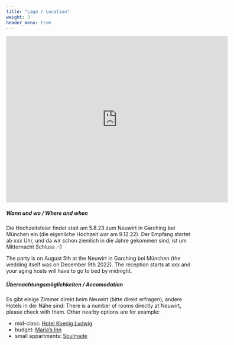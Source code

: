 ```yaml
---
title: "Lage / Location"
weight: 3
header_menu: true
---
```


<iframe src="https://www.google.com/maps/embed?pb=!1m14!1m8!1m3!1d1933.6897074351075!2d11.649747380798383!3d48.24897857081891!3m2!1i1024!2i768!4f13.1!3m3!1m2!1s0x0%3A0xfc7cc93ae8549014!2sGasthof%20Neuwirt%20Eventlocation%20Garching%20b.%20M%C3%BCnchen!5e0!3m2!1sde!2sde!4v1673969255402!5m2!1sde!2sde" width="600" height="450" style="border:0;" allowfullscreen="" loading="lazy" referrerpolicy="no-referrer-when-downgrade"></iframe>


##### Wann und wo / Where and when

Die Hochzeitsfeier findet statt am 5.8.23 zum Neuwirt in Garching bei München ein (die eigenliche Hochzeit war am 9.12.22). Der Empfang startet ab xxx Uhr, und da wir schon ziemlich in die Jahre gekommen sind, ist um Mitternacht Schluss :-)

The party is on August 5th at the Neuwirt in Garching bei München (the wedding itself was on December 9th 2022). The reception starts at xxx and your aging hosts will have to go to bed by midnight.


##### Übernachtungsmöglichkeiten / Accomodation

Es gibt einige Zimmer direkt beim Neuwirt (bitte direkt erfragen), andere Hotels in der Nähe sind: There is a number of rooms directly at Neuwirt, please check with them. Other nearby options are for example:

* mid-class: [Hotel Koenig Ludwig](https://hkl.de/)
* budget: [Maria’s Inn](https://www.marias-inn.com/de)
* small appartments: [Soulmade](https://soulmade.me/)

